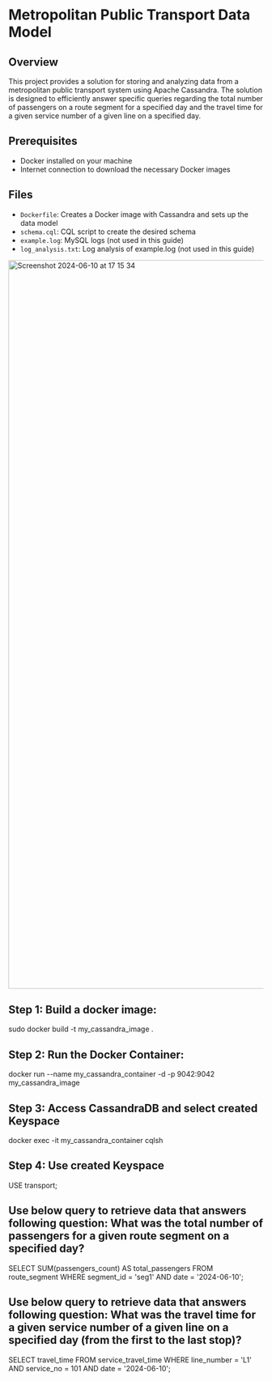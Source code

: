 # Metropolitan Public Transport Data Model

## Overview
This project provides a solution for storing and analyzing data from a metropolitan public transport system using Apache Cassandra. 
The solution is designed to efficiently answer specific queries regarding the total number of passengers on a route segment for a specified day and the travel time for a given service number of a given line on a specified day.

## Prerequisites
- Docker installed on your machine
- Internet connection to download the necessary Docker images

## Files
- `Dockerfile`: Creates a Docker image with Cassandra and sets up the data model
- `schema.cql`: CQL script to create the desired schema
- `example.log`: MySQL logs (not used in this guide)
- `log_analysis.txt`: Log analysis of example.log (not used in this guide)

<img width="1440" alt="Screenshot 2024-06-10 at 17 15 34" src="https://github.com/MatforZo/Cassandra/assets/121509790/784046fe-4e6f-419a-a969-d2116d7b2a64">

## Step 1: Build a docker image:

sudo docker build -t my_cassandra_image .

## Step 2: Run the Docker Container:

docker run --name my_cassandra_container -d -p 9042:9042 my_cassandra_image

## Step 3: Access CassandraDB and select created Keyspace

docker exec -it my_cassandra_container cqlsh 

## Step 4: Use created Keyspace

USE transport;

## Use below query to retrieve data that answers following question: What was the total number of passengers for a given route segment on a specified day?

SELECT SUM(passengers_count) AS total_passengers
FROM route_segment
WHERE segment_id = 'seg1' AND date = '2024-06-10';

## Use below query to retrieve data that answers following question: What was the travel time for a given service number of a given line on a specified day (from the first to the last stop)?

SELECT travel_time
FROM service_travel_time
WHERE line_number = 'L1' AND service_no = 101 AND date = '2024-06-10';
